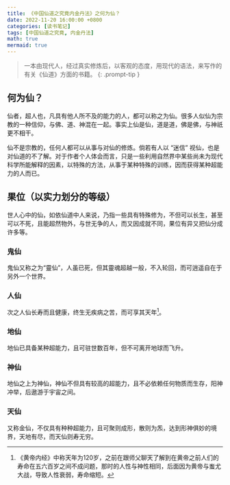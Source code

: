```yaml
---
title: 《中国仙道之究竟内金丹法》之何为仙？
date: 2022-11-20 16:00:00 +0800
categories: [读书笔记]
tags: [中国仙道之究竟, 内金丹法]
math: true
mermaid: true
---
```

> 一本由现代人，经过真实修炼后，以客观的态度，用现代的语法，来写作的有关《仙道》方面的书籍。
{: .prompt-tip }

## 何为仙？

仙者，超人也，凡具有他人所不及的能力的人，都可以称之为仙。很多人似仙为宗教的一种信仰，与佛、道、神混在一起。事实上仙是仙，道是道，佛是佛，与神祇更不相干。

仙不是宗教的，任何人都可以从事与对仙的修炼。倘若有人以 “迷信” 视仙，也是对仙道的不了解。对于作者个人体会而言，只是一些利用自然界中某些尚未为现代科学所能解释的因素，以特殊的方法，从事于某种特殊的训练，因而获得某种超能力的人而已。

## 果位（以实力划分的等级）

世人心中的仙，如依仙道中人来说，乃指一些具有特殊修为，不但可以长生，甚至可以不死，且能超然物外，与世无争的人，而又因成就不同，果位有异又把仙分成许多等。
### 鬼仙

鬼仙又称之为“靈仙”，人虽已死，但其靈魂超越一般，不入轮回，而可逍遥自在于另外一个世界。

### 人仙

次之人仙长寿而且健康，终生无疾病之苦，而可享其天年[^tiannian]。

### 地仙

地仙已具备某种超能力，且可驻世数百年，但不可离开地球而飞升。

### 神仙

地仙之上为神仙，神仙不但具有较高的超能力，且不必依赖任何物质而生存，阳神冲举，后遨游于宇宙之间。

### 天仙

又称金仙，不仅具有种种超能力，且可聚则成形，散则为炁，达到形神俱妙的境界，天地有尽，而天仙则寿无穷。


[^tiannian]: 《黄帝内经》中称天年为120岁，之前在跟师父聊天了解到在黄帝之前人们的寿命在五六百岁之间不成问题，那时的人性与神性相同，后面因为黄帝与蚩尤大战，导致人性衰弱，寿命缩短。